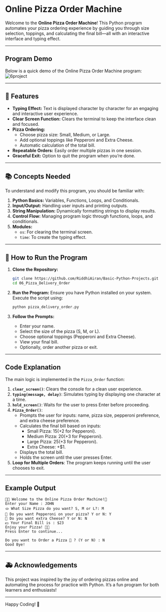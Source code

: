 # Online Pizza Order Machine

Welcome to the **Online Pizza Order Machine**! This Python program automates your pizza ordering experience by guiding you through size selection, toppings, and calculating the final bill—all with an interactive interface and typing effect.

---

## Program Demo

Below is a quick demo of the Online Pizza Order Machine program:
![6project](https://github.com/user-attachments/assets/2679ec89-b042-4fa0-9613-a6e92ac95820)


---

## 🚀 Features

- **Typing Effect:** Text is displayed character by character for an engaging and interactive user experience.
- **Clear Screen Function:** Clears the terminal to keep the interface clean and focused.
- **Pizza Ordering:**
   - Choose pizza size: Small, Medium, or Large.
   - Add optional toppings like Pepperoni and Extra Cheese.
   - Automatic calculation of the total bill.
- **Repeatable Orders:** Easily order multiple pizzas in one session.
- **Graceful Exit:** Option to quit the program when you’re done.

---

## 📚 Concepts Needed

To understand and modify this program, you should be familiar with:

1. **Python Basics:** Variables, Functions, Loops, and Conditionals.
2. **Input/Output:** Handling user inputs and printing outputs.
3. **String Manipulation:** Dynamically formatting strings to display results.
4. **Control Flow:** Managing program logic through functions, loops, and conditionals.
5. **Modules:**
   - `os`: For clearing the terminal screen.
   - `time`: To create the typing effect.

---

## 📄 How to Run the Program

1. **Clone the Repository:**
   ```bash
   git clone https://github.com/RiddhiAiran/Basic-Python-Projects.git
   cd 06_Pizza_Delivery_Order
   ```

2. **Run the Program:**
   Ensure you have Python installed on your system. Execute the script using:
   ```bash
   python pizza_delivery_order.py
   ```

3. **Follow the Prompts:**
   - Enter your name.
   - Select the size of the pizza (S, M, or L).
   - Choose optional toppings (Pepperoni and Extra Cheese).
   - View your final bill.
   - Optionally, order another pizza or exit.

---

## Code Explanation

The main logic is implemented in the `Pizza_Order` function:

1. **`clear_screen()`**: Clears the console for a clean user experience.
2. **`typing(message, delay)`**: Simulates typing by displaying one character at a time.
3. **`hold_screen()`**: Waits for the user to press Enter before proceeding.
4. **`Pizza_Order()`**:
   - Prompts the user for inputs: name, pizza size, pepperoni preference, and extra cheese preference.
   - Calculates the final bill based on inputs:
     - Small Pizza: $15 (+$2 for Pepperoni).
     - Medium Pizza: $20 (+$3 for Pepperoni).
     - Large Pizza: $25 (+$3 for Pepperoni).
     - Extra Cheese: +$1.
   - Displays the total bill.
   - Holds the screen until the user presses Enter.
5. **Loop for Multiple Orders**: The program keeps running until the user chooses to exit.

---

## Example Output

```plaintext
🍕🍕 Welcome to the Online Pizza Order Machine!🍕 
Enter your Name : JOHN
🫓 What Size Pizza do you want? S, M or L?: M
🥫 Do you want Pepperoni on your pizza? Y or N: Y
🧀 Do you want extra Cheese? Y or N: N
💵 Your Final Bill is : $23
Enjoy your Pizza! 🍕🍕
Press Enter to continue...

Do you want to Order a Pizza 🍕 ? (Y or N) : N
Good Bye!
```

---

## 🚑 Acknowledgements

This project was inspired by the joy of ordering pizzas online and automating the process for practice with Python. It’s a fun program for both learners and enthusiasts!

---

Happy Coding! 🎉
